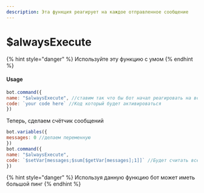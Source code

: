 ```yaml
---
description: Эта функция реагирует на каждое отправленное сообщение
---
```


# $alwaysExecute

{% hint style="danger" %}
Используйте эту функцию с умом
{% endhint %}

#### Usage

```javascript
bot.command({
name: "$alwaysExecute", //ставим так что бы бот начал реагировать на все сообщения
code: `your code here` //Код который будет активироваться
})
```

Теперь, сделаем счётчик сообщений

```javascript
bot.variables({
messages: 0 //делаем переменную
})
bot.command({
name: "$alwaysExecute", 
code: `$setVar[messages;$sum[$getVar[messages];1]]` //Будет считать все отправленные сообщения
})
```

{% hint style="danger" %}
Используя данную функцию бот может иметь большой пинг
{% endhint %}

